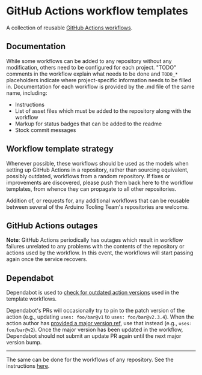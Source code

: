 # GitHub Actions workflow templates

A collection of reusable [GitHub Actions workflows](https://docs.github.com/actions/quickstart#creating-your-first-workflow).

## Documentation

While some workflows can be added to any repository without any modification, others need to be configured for each project. "TODO" comments in the workflow explain what needs to be done and `TODO_*` placeholders indicate where project-specific information needs to be filled in. Documentation for each workflow is provided by the .md file of the same name, including:

- Instructions
- List of asset files which must be added to the repository along with the workflow
- Markup for status badges that can be added to the readme
- Stock commit messages

## Workflow template strategy

Whenever possible, these workflows should be used as the models when setting up GitHub Actions in a repository, rather than sourcing equivalent, possibly outdated, workflows from a random repository. If fixes or improvements are discovered, please push them back here to the workflow templates, from whence they can propagate to all other repositories.

Addition of, or requests for, any additional workflows that can be reusable between several of the Arduino Tooling Team's repositories are welcome.

## GitHub Actions outages

**Note**: GitHub Actions periodically has outages which result in workflow failures unrelated to any problems with the contents of the repository or actions used by the workflow. In this event, the workflows will start passing again once the service recovers.

## Dependabot

Dependabot is used to [check for outdated action versions](https://docs.github.com/code-security/dependabot/working-with-dependabot/keeping-your-actions-up-to-date-with-dependabot) used in the template workflows.

Dependabot's PRs will occasionally try to pin to the patch version of the action (e.g., updating `uses: foo/bar@v1` to `uses: foo/bar@v2.3.4`). When the action author has [provided a major version ref](https://docs.github.com/actions/creating-actions/about-custom-actions#using-release-management-for-actions), use that instead (e.g., `uses: foo/bar@v2`). Once the major version has been updated in the workflow, Dependabot should not submit an update PR again until the next major version bump.

---

The same can be done for the workflows of any repository. See the instructions [here](assets/dependabot/README.md).
